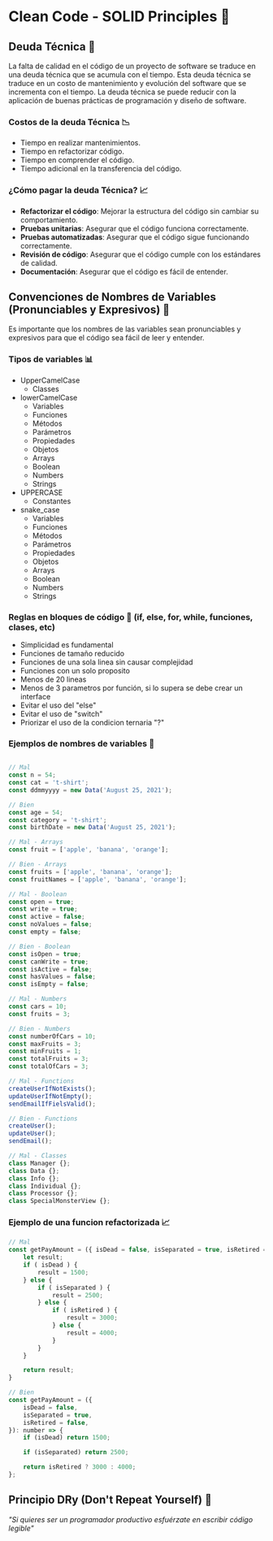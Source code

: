 # Clean Code - SOLID Principles 🧼

## Deuda Técnica 🧾

La falta de calidad en el código de un proyecto de software se traduce en una deuda técnica que se acumula con el tiempo. Esta deuda técnica se traduce en un costo de mantenimiento y evolución del software que se incrementa con el tiempo. La deuda técnica se puede reducir con la aplicación de buenas prácticas de programación y diseño de software.

### Costos de la deuda Técnica 📉

- Tiempo en realizar mantenimientos.
- Tiempo en refactorizar código.
- Tiempo en comprender el código.
- Tiempo adicional en la transferencia del código.

### ¿Cómo pagar la deuda Técnica? 📈

- **Refactorizar el código**: Mejorar la estructura del código sin cambiar su comportamiento.
- **Pruebas unitarias**: Asegurar que el código funciona correctamente.
- **Pruebas automatizadas**: Asegurar que el código sigue funcionando correctamente.
- **Revisión de código**: Asegurar que el código cumple con los estándares de calidad.
- **Documentación**: Asegurar que el código es fácil de entender.

## Convenciones de Nombres de Variables (Pronunciables y Expresivos) 📝

Es importante que los nombres de las variables sean pronunciables y expresivos para que el código sea fácil de leer y entender.

### Tipos de variables 📊

- UpperCamelCase
  - Classes
- lowerCamelCase
  - Variables
  - Funciones
  - Métodos
  - Parámetros
  - Propiedades
  - Objetos
  - Arrays
  - Boolean
  - Numbers
  - Strings
- UPPERCASE
  - Constantes
- snake_case
  - Variables
  - Funciones
  - Métodos
  - Parámetros
  - Propiedades
  - Objetos
  - Arrays
  - Boolean
  - Numbers
  - Strings

### Reglas en bloques de código 📌 (if, else, for, while, funciones, clases, etc)

- Simplicidad es fundamental
- Funciones de tamaño reducido
- Funciones de una sola linea sin causar complejidad
- Funciones con un solo proposito
- Menos de 20 lineas
- Menos de 3 parametros por función, si lo supera se debe crear un interface
- Evitar el uso del "else"
- Evitar el uso de "switch"
- Priorizar el uso de la condicion ternaria "?"

### Ejemplos de nombres de variables 📝

```Javascript

// Mal
const n = 54;
const cat = 't-shirt';
const ddmmyyyy = new Data('August 25, 2021');

// Bien
const age = 54;
const category = 't-shirt';
const birthDate = new Data('August 25, 2021');

// Mal - Arrays
const fruit = ['apple', 'banana', 'orange'];

// Bien - Arrays
const fruits = ['apple', 'banana', 'orange'];
const fruitNames = ['apple', 'banana', 'orange'];

// Mal - Boolean
const open = true;
const write = true;
const active = false;
const noValues = false;
const empty = false;

// Bien - Boolean
const isOpen = true;
const canWrite = true;
const isActive = false;
const hasValues = false;
const isEmpty = false;

// Mal - Numbers
const cars = 10;
const fruits = 3;

// Bien - Numbers
const numberOfCars = 10;
const maxFruits = 3;
const minFruits = 1;
const totalFruits = 3;
const totalOfCars = 3;

// Mal - Functions
createUserIfNotExists();
updateUserIfNotEmpty();
sendEmailIfFielsValid();

// Bien - Functions
createUser();
updateUser();
sendEmail();

// Mal - Classes
class Manager {};
class Data {};
class Info {};
class Individual {};
class Processor {};
class SpecialMonsterView {};

```

### Ejemplo de una funcion refactorizada 📈

```Javascript
// Mal
const getPayAmount = ({ isDead = false, isSeparated = true, isRetired = false }) => {
    let result;
    if ( isDead ) {
        result = 1500;
    } else {
        if ( isSeparated ) {
            result = 2500;
        } else {
            if ( isRetired ) {
                result = 3000;
            } else {
                result = 4000;
            }
        }
    }

    return result;
}

// Bien
const getPayAmount = ({
    isDead = false,
    isSeparated = true,
    isRetired = false,
}): number => {
    if (isDead) return 1500;

    if (isSeparated) return 2500;

    return isRetired ? 3000 : 4000;
};
```

## Principio DRy (Don't Repeat Yourself) 🚫

_"Si quieres ser un programador productivo esfuérzate en escribir código legible"_
